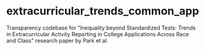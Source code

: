 # extracurricular_trends_common_app
Transparency codebase for "Inequality beyond Standardized Tests: Trends in Extracurricular Activity Reporting in College Applications Across Race and Class" research paper by Park et al.
